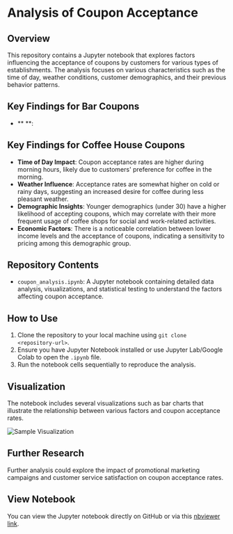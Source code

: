 # Analysis of Coupon Acceptance

## Overview
This repository contains a Jupyter notebook that explores factors influencing the acceptance of coupons by customers for various types of establishments. The analysis focuses on various characteristics such as the time of day, weather conditions, customer demographics, and their previous behavior patterns.

## Key Findings for Bar Coupons
- ** **:

## Key Findings for Coffee House Coupons
- **Time of Day Impact**: Coupon acceptance rates are higher during morning hours, likely due to customers' preference for coffee in the morning.
- **Weather Influence**: Acceptance rates are somewhat higher on cold or rainy days, suggesting an increased desire for coffee during less pleasant weather.
- **Demographic Insights**: Younger demographics (under 30) have a higher likelihood of accepting coupons, which may correlate with their more frequent usage of coffee shops for social and work-related activities.
- **Economic Factors**: There is a noticeable correlation between lower income levels and the acceptance of coupons, indicating a sensitivity to pricing among this demographic group.

## Repository Contents
- `coupon_analysis.ipynb`: A Jupyter notebook containing detailed data analysis, visualizations, and statistical testing to understand the factors affecting coupon acceptance.

## How to Use
1. Clone the repository to your local machine using `git clone <repository-url>`.
2. Ensure you have Jupyter Notebook installed or use Jupyter Lab/Google Colab to open the `.ipynb` file.
3. Run the notebook cells sequentially to reproduce the analysis.

## Visualization
The notebook includes several visualizations such as bar charts that illustrate the relationship between various factors and coupon acceptance rates.

![Sample Visualization](link-to-image-if-available)

## Further Research
Further analysis could explore the impact of promotional marketing campaigns and customer service satisfaction on coupon acceptance rates.

## View Notebook
You can view the Jupyter notebook directly on GitHub or via this [nbviewer link](link-to-nbviewer-with-notebook).
